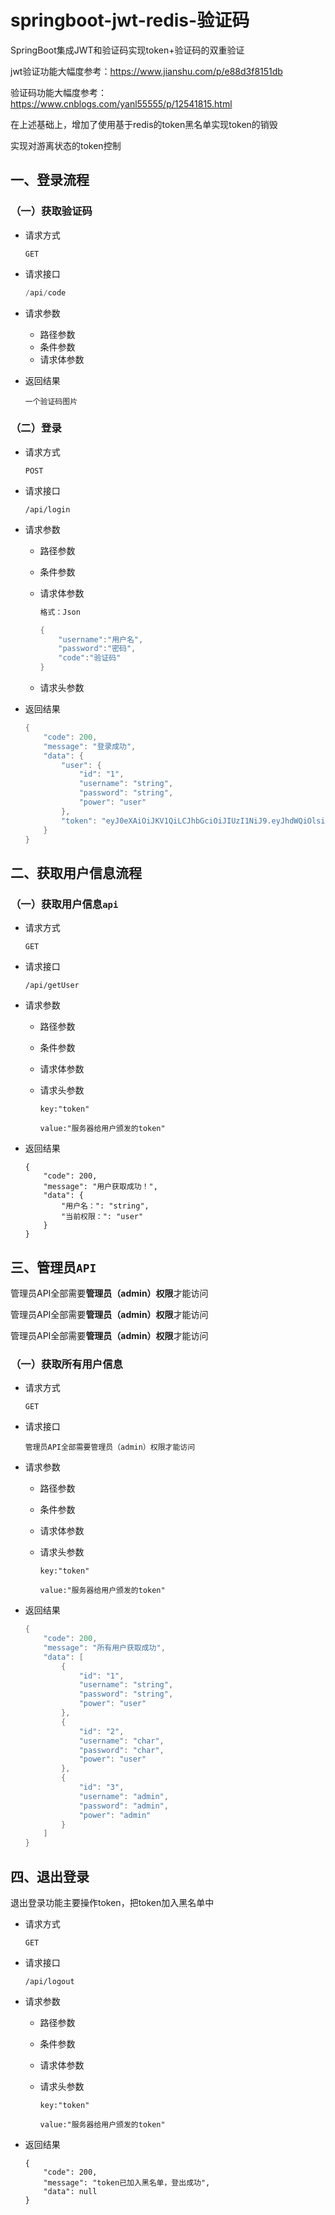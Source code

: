 # springboot-jwt-redis-验证码

SpringBoot集成JWT和验证码实现token+验证码的双重验证

jwt验证功能大幅度参考：https://www.jianshu.com/p/e88d3f8151db

验证码功能大幅度参考：https://www.cnblogs.com/yanl55555/p/12541815.html

在上述基础上，增加了使用基于redis的token黑名单实现token的销毁

实现对游离状态的token控制

## 一、登录流程

### （一）获取验证码

- 请求方式

  ```
  GET
  ```

- 请求接口

  ```java
  /api/code
  ```

- 请求参数

  - 路径参数
  - 条件参数
  - 请求体参数

- 返回结果

  ```
  一个验证码图片
  ```

### （二）登录

- 请求方式

  ```
  POST
  ```

- 请求接口

  ```
  /api/login
  ```

- 请求参数

  - 路径参数

  - 条件参数

  - 请求体参数

    ```java
    格式：Json
    
    {
        "username":"用户名",
        "password":"密码",
        "code":"验证码"
    }
    ```

  - 请求头参数

- 返回结果

  ```java
  {
      "code": 200,
      "message": "登录成功",
      "data": {
          "user": {
              "id": "1",
              "username": "string",
              "password": "string",
              "power": "user"
          },
          "token": "eyJ0eXAiOiJKV1QiLCJhbGciOiJIUzI1NiJ9.eyJhdWQiOlsiMSIsInN0cmluZyIsInVzZXIiXSwiZXhwIjoxNjAwMzI2OTczLCJpYXQiOjE1OTk0NjI5NzN9.qxIL8McvL09Gb983_rRuVPGoP1dcIdorhkpmoMl8-mo"
      }
  }
  ```



## 二、获取用户信息流程

### （一）获取用户信息`api`

- 请求方式

  ```
  GET
  ```

- 请求接口

  ```
  /api/getUser
  ```

- 请求参数

  - 路径参数

  - 条件参数

  - 请求体参数

  - 请求头参数

    ```
    key:"token"
    
    value:"服务器给用户颁发的token"
    ```

- 返回结果

  ```
  {
      "code": 200,
      "message": "用户获取成功！",
      "data": {
          "用户名：": "string",
          "当前权限：": "user"
      }
  }
  ```



## 三、管理员`API`

管理员API全部需要**管理员（admin）权限**才能访问

管理员API全部需要**管理员（admin）权限**才能访问

管理员API全部需要**管理员（admin）权限**才能访问

### （一）获取所有用户信息

- 请求方式

  ```
  GET
  ```

- 请求接口

  ```
  管理员API全部需要管理员（admin）权限才能访问
  ```

- 请求参数

  - 路径参数

  - 条件参数

  - 请求体参数

  - 请求头参数

    ```
    key:"token"
    
    value:"服务器给用户颁发的token"
    ```

- 返回结果

  ```java
  {
      "code": 200,
      "message": "所有用户获取成功",
      "data": [
          {
              "id": "1",
              "username": "string",
              "password": "string",
              "power": "user"
          },
          {
              "id": "2",
              "username": "char",
              "password": "char",
              "power": "user"
          },
          {
              "id": "3",
              "username": "admin",
              "password": "admin",
              "power": "admin"
          }
      ]
  }
  ```



## 四、退出登录

退出登录功能主要操作token，把token加入黑名单中

- 请求方式

  ```
  GET
  ```

- 请求接口

  ```
  /api/logout
  ```

- 请求参数

  - 路径参数

  - 条件参数

  - 请求体参数

  - 请求头参数

    ```
    key:"token"
    
    value:"服务器给用户颁发的token"
    ```

- 返回结果

  ```
  {
      "code": 200,
      "message": "token已加入黑名单，登出成功",
      "data": null
  }
  ```

  







